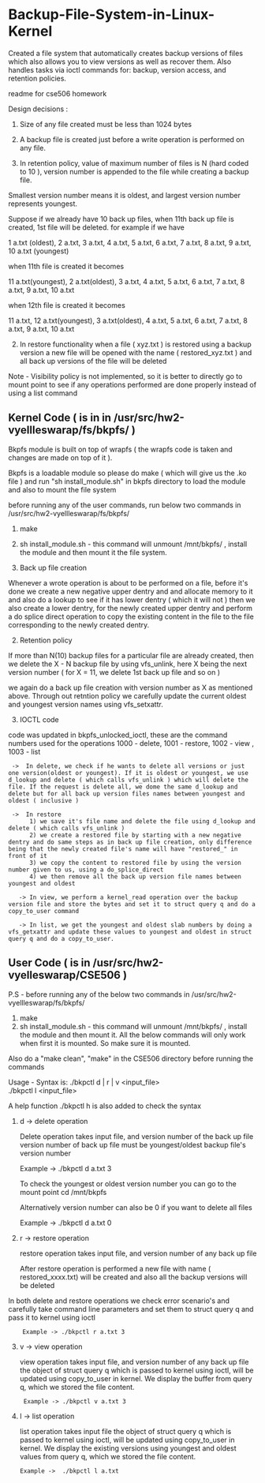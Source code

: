 # Backup-File-System-in-Linux-Kernel
Created a file system that automatically creates backup versions of files which also allows you to view versions as well as recover them.
Also handles tasks via ioctl commands for: backup, version access, and retention policies.

readme for cse506 homework

Design decisions :

1) Size of any file created must be less than 1024 bytes

2) A backup file is created just before a write operation is performed on any file.

2) In retention policy, value of maximum number of files is N (hard coded to 10 ), version number is appended to the file while creating a backup file.

Smallest version number means it is oldest, and largest version number represents youngest.

Suppose if we already have 10 back up files, when 11th back up file is created, 1st file will be deleted. for example if we have 

1 a.txt (oldest), 2 a.txt, 3 a.txt, 4 a.txt, 5 a.txt, 6 a.txt, 7 a.txt, 8 a.txt, 9 a.txt, 10 a.txt (youngest)

when 11th file is created it becomes 

11 a.txt(youngest), 2 a.txt(oldest), 3 a.txt, 4 a.txt, 5 a.txt, 6 a.txt, 7 a.txt, 8 a.txt, 9 a.txt, 10 a.txt

when 12th file is created it becomes

11 a.txt, 12 a.txt(youngest), 3 a.txt(oldest), 4 a.txt, 5 a.txt, 6 a.txt, 7 a.txt, 8 a.txt, 9 a.txt, 10 a.txt
   
2) In restore functionality when a file ( xyz.txt ) is restored using a backup version a new file will be opened with the name ( restored_xyz.txt ) and all back up versions of the file will be deleted


Note - Visibility policy is not implemented, so it is better to directly go to mount point to see if any operations performed are done properly instead of using a list command 


Kernel Code ( is in in /usr/src/hw2-vyellleswarap/fs/bkpfs/ )
------------------------------------------------------------------

Bkpfs module is built on top of wrapfs ( the wrapfs code is taken and changes are made on top of it ). 

Bkpfs is a loadable module so please do make ( which will give us the .ko file ) and run "sh install_module.sh" in bkpfs directory to load the module and also to mount the file system

before running any of the user commands, run below two commands in /usr/src/hw2-vyellleswarap/fs/bkpfs/

1) make 
2) sh install_module.sh     - this command will unmount /mnt/bkpfs/ , install the module and then mount it the file system. 

1) Back up file creation

Whenever a wrote operation is about to be performed on a file, before it's done we create a new negative upper dentry and and allocate memory to it and also do a lookup to see if it has lower dentry ( which it will not ) then we also create a lower dentry, for the newly created upper dentry and perform a do splice direct operation to copy the existing content in the file to the file corresponding to the newly created dentry. 

2) Retention policy

If more than N(10) backup files for a particular file are already created, then we delete the X - N backup file by using vfs_unlink, here X being the next version number ( for X = 11, we delete 1st back up file and so on )

we again do a back up file creation with version number as X as mentioned above. Through out retntion policy we carefully update the current oldest and youngest version names using vfs_setxattr.

3) IOCTL code

code was updated in bkpfs_unlocked_ioctl, these are the command numbers used for the operations 1000 - delete, 1001 - restore, 1002 - view , 1003 - list

     ->  In delete, we check if he wants to delete all versions or just one version(oldest or youngest). If it is oldest or youngest, we use d_lookup and delete ( which calls vfs_unlink ) which will delete the file. If the request is delete all, we dome the same d_lookup and delete but for all back up version files names between youngest and oldest ( inclusive )

     ->  In restore
          1) we save it's file name and delete the file using d_lookup and delete ( which calls vfs_unlink ) 
          2) we create a restored file by starting with a new negative dentry and do same steps as in back up file creation, only difference being that the newly created file's name will have "restored_" in front of it
          3) we copy the content to restored file by using the version number given to us, using a do_splice_direct
          4) we then remove all the back up version file names between youngest and oldest

       -> In view, we perform a kernel_read operation over the backup version file and store the bytes and set it to struct query q and do a copy_to_user command

       -> In list, we get the youngest and oldest slab numbers by doing a vfs_getxattr and update these values to youngest and oldest in struct query q and do a copy_to_user.
           


User Code ( is in /usr/src/hw2-vyelleswarap/CSE506 )
----------------------------------------------------

P.S - before running any of the below two commands in /usr/src/hw2-vyellleswarap/fs/bkpfs/
1) make 
2) sh install_module.sh - this command will unmount /mnt/bkpfs/ , install the module and then mount it. All the below commands will only work when first it is mounted. So make sure it is mounted.

Also do a "make clean", "make" in the CSE506 directory before running the commands

Usage - Syntax is: 
./bkpctl d | r | v <input_file> <version number>    
./bkpctl l <input_file>

A help function ./bkpctl h is also added to check the syntax

1) d -> delete operation
 
    Delete operation takes input file, and version number of the back up file
    version number of back up file must be youngest/oldest backup file's version number
     
    Example -> ./bkpctl d a.txt 3

    To check the youngest or oldest version number you can go to the mount point
     cd /mnt/bkpfs
  
     Alternatively version number can also be 0 if you want to delete all files

     Example -> ./bkpctl d a.txt 0

 2) r -> restore operation

      restore operation takes input file, and version number of any back up file

      After restore operation is performed a new file with name ( restored_xxxx.txt) will be created and also all the backup versions will be deleted

In both delete and restore operations we check error scenario's and carefully take command line parameters and set them to struct query q and pass it to kernel using ioctl

        Example -> ./bkpctl r a.txt 3

3)  v -> view operation

     view operation takes input file, and version number of any back up file
     the object of struct query q which is passed to kernel using ioctl, will be updated using copy_to_user in kernel.
     We display the buffer from query q, which we stored the file content.

         Example -> ./bkpctl v a.txt 3

4)   l  -> list operation
 
     list operation takes input file 
     the object of struct query q which is passed to kernel using ioctl, will be updated using copy_to_user in kernel.
     We display the existing versions using youngest and oldest values from query q, which we stored the file content.

         Example ->  ./bkpctl l a.txt

